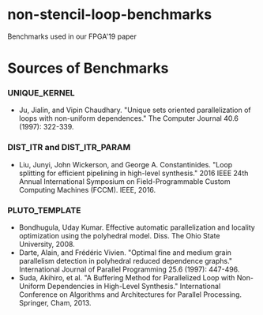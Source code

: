 # non-stencil-loop-benchmarks
Benchmarks used in our FPGA'19 paper

# Sources of Benchmarks
### UNIQUE_KERNEL
+ Ju, Jialin, and Vipin Chaudhary. "Unique sets oriented parallelization of loops with non-uniform dependences." The Computer Journal 40.6 (1997): 322-339.

### DIST_ITR and DIST_ITR_PARAM
+ Liu, Junyi, John Wickerson, and George A. Constantinides. "Loop splitting for efficient pipelining in high-level synthesis." 2016 IEEE 24th Annual International Symposium on Field-Programmable Custom Computing Machines (FCCM). IEEE, 2016.

### PLUTO_TEMPLATE
+ Bondhugula, Uday Kumar. Effective automatic parallelization and locality optimization using the polyhedral model. Diss. The Ohio State University, 2008.
+ Darte, Alain, and Frédéric Vivien. "Optimal fine and medium grain parallelism detection in polyhedral reduced dependence graphs." International Journal of Parallel Programming 25.6 (1997): 447-496.
+ Suda, Akihiro, et al. "A Buffering Method for Parallelized Loop with Non-Uniform Dependencies in High-Level Synthesis." International Conference on Algorithms and Architectures for Parallel Processing. Springer, Cham, 2013.

